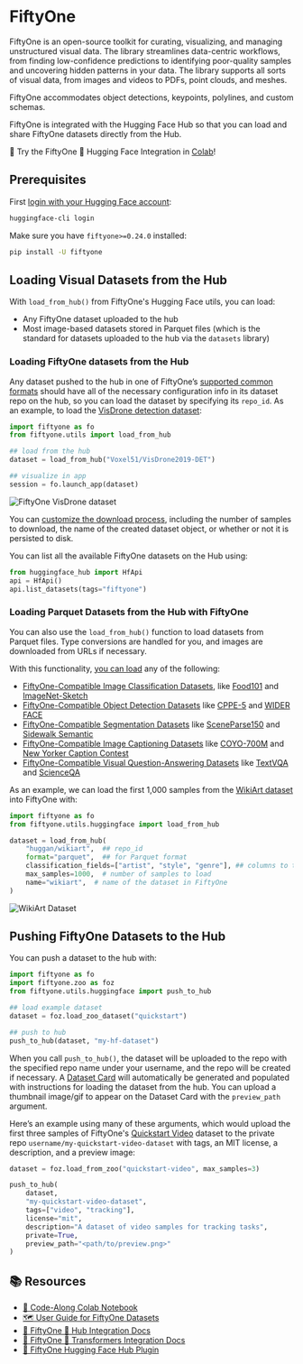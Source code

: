 # FiftyOne

FiftyOne is an open-source toolkit for curating, visualizing, and
managing unstructured visual data. The library streamlines data-centric
workflows, from finding low-confidence predictions to identifying poor-quality
samples and uncovering hidden patterns in your data. The library supports all
sorts of visual data, from images and videos to PDFs, point clouds, and meshes.

FiftyOne accommodates object detections, keypoints, polylines, and custom schemas.

FiftyOne is integrated with the Hugging Face Hub so that you can load and share
FiftyOne datasets directly from the Hub.

🚀 Try the FiftyOne 🤝 Hugging Face Integration in [Colab](https://colab.research.google.com/drive/1l0kzfbJ2wtUw1EGS1tq1PJYoWenMlihp?usp=sharing)!

## Prerequisites

First [login with your Hugging Face account](../huggingface_hub/quick-start#login):

```bash
huggingface-cli login
```

Make sure you have `fiftyone>=0.24.0` installed:

```bash
pip install -U fiftyone
```

## Loading Visual Datasets from the Hub

With `load_from_hub()` from FiftyOne's Hugging Face utils, you can load:

- Any FiftyOne dataset uploaded to the hub
- Most image-based datasets stored in Parquet files (which is the standard for datasets uploaded to the hub via the `datasets` library)

### Loading FiftyOne datasets from the Hub

Any dataset pushed to the hub in one of FiftyOne’s [supported common formats](https://docs.voxel51.com/user_guide/dataset_creation/datasets.html#supported-import-formats)
should have all of the necessary configuration info in its dataset repo on the
hub, so you can load the dataset by specifying its `repo_id`. As an example, to
load the [VisDrone detection dataset](https://huggingface.co/datasets/Voxel51/VisDrone2019-DET):

```python
import fiftyone as fo
from fiftyone.utils import load_from_hub

## load from the hub
dataset = load_from_hub("Voxel51/VisDrone2019-DET")

## visualize in app
session = fo.launch_app(dataset)
```

![FiftyOne VisDrone dataset](https://cdn-uploads.huggingface.co/production/uploads/63127e2495407887cb79c5ea/0eKxe_GSsBjt8wMjT9qaI.jpeg)

You can [customize the download process](https://docs.voxel51.com/integrations/huggingface.html#configuring-the-download-process), including the number of samples to
download, the name of the created dataset object, or whether or not it is persisted
to disk.

You can list all the available FiftyOne datasets on the Hub using:

```python
from huggingface_hub import HfApi
api = HfApi()
api.list_datasets(tags="fiftyone")
```

### Loading Parquet Datasets from the Hub with FiftyOne

You can also use the `load_from_hub()` function to load datasets from Parquet
files. Type conversions are handled for you, and images are downloaded from URLs
if necessary.

With this functionality, [you can load](https://docs.voxel51.com/integrations/huggingface.html#basic-examples) any of the following:

- [FiftyOne-Compatible Image Classification Datasets](https://huggingface.co/collections/Voxel51/fiftyone-compatible-image-classification-datasets-665dfd51020d8b66a56c9b6f), like [Food101](https://huggingface.co/datasets/food101) and [ImageNet-Sketch](https://huggingface.co/datasets/imagenet_sketch)
- [FiftyOne-Compatible Object Detection Datasets](https://huggingface.co/collections/Voxel51/fiftyone-compatible-object-detection-datasets-665e0279c94ae552c7159a2b) like [CPPE-5](https://huggingface.co/datasets/cppe-5) and [WIDER FACE](https://huggingface.co/datasets/wider_face)
- [FiftyOne-Compatible Segmentation Datasets](https://huggingface.co/collections/Voxel51/fiftyone-compatible-image-segmentation-datasets-665e15b6ddb96a4d7226a380) like [SceneParse150](https://huggingface.co/datasets/scene_parse_150) and [Sidewalk Semantic](https://huggingface.co/datasets/segments/sidewalk-semantic)
- [FiftyOne-Compatible Image Captioning Datasets](https://huggingface.co/collections/Voxel51/fiftyone-compatible-image-captioning-datasets-665e16e29350244c06084505) like [COYO-700M](https://huggingface.co/datasets/kakaobrain/coyo-700m) and [New Yorker Caption Contest](https://huggingface.co/datasets/jmhessel/newyorker_caption_contest)
- [FiftyOne-Compatible Visual Question-Answering Datasets](https://huggingface.co/collections/Voxel51/fiftyone-compatible-vqa-datasets-665e16424ecc8a718156248a) like [TextVQA](https://huggingface.co/datasets/textvqa) and [ScienceQA](https://huggingface.co/datasets/derek-thomas/ScienceQA)

As an example, we can load the first 1,000 samples from the
[WikiArt dataset](https://huggingface.co/datasets/huggan/wikiart) into FiftyOne with:

```python
import fiftyone as fo
from fiftyone.utils.huggingface import load_from_hub

dataset = load_from_hub(
    "huggan/wikiart",  ## repo_id
    format="parquet",  ## for Parquet format
    classification_fields=["artist", "style", "genre"], ## columns to treat as classification labels
    max_samples=1000,  # number of samples to load
    name="wikiart",  # name of the dataset in FiftyOne
)
```

![WikiArt Dataset](https://cdn-uploads.huggingface.co/production/uploads/63127e2495407887cb79c5ea/PCqCvTlNTG5SLtcK5fwuQ.jpeg)

## Pushing FiftyOne Datasets to the Hub

You can push a dataset to the hub with:

```python
import fiftyone as fo
import fiftyone.zoo as foz
from fiftyone.utils.huggingface import push_to_hub

## load example dataset
dataset = foz.load_zoo_dataset("quickstart")

## push to hub
push_to_hub(dataset, "my-hf-dataset")
```

When you call `push_to_hub()`, the dataset will be uploaded to the repo
with the specified repo name under your username, and the repo will be created
if necessary. A [Dataset Card](./datasets-cards) will automatically be generated and populated with instructions for loading the dataset from the hub. You can upload a thumbnail image/gif to appear on the Dataset Card with the `preview_path` argument.

Here’s an example using many of these arguments, which would upload the first three samples of FiftyOne's [Quickstart Video](https://docs.voxel51.com/user_guide/dataset_zoo/datasets.html#quickstart-video) dataset to the private repo `username/my-quickstart-video-dataset` with tags, an MIT license, a description, and a preview image:

```python
dataset = foz.load_from_zoo("quickstart-video", max_samples=3)

push_to_hub(
    dataset,
    "my-quickstart-video-dataset",
    tags=["video", "tracking"],
    license="mit",
    description="A dataset of video samples for tracking tasks",
    private=True,
    preview_path="<path/to/preview.png>"
)
```

## 📚 Resources

- [🚀 Code-Along Colab Notebook](https://colab.research.google.com/drive/1l0kzfbJ2wtUw1EGS1tq1PJYoWenMlihp?usp=sharing)
- [🗺️ User Guide for FiftyOne Datasets](https://docs.voxel51.com/user_guide/using_datasets.html#)
- [🤗 FiftyOne 🤝 Hub Integration Docs](https://docs.voxel51.com/integrations/huggingface.html#huggingface-hub)
- [🤗 FiftyOne 🤝 Transformers Integration Docs](https://docs.voxel51.com/integrations/huggingface.html#transformers-library)
- [🧩 FiftyOne Hugging Face Hub Plugin](https://github.com/voxel51/fiftyone-huggingface-plugins)
